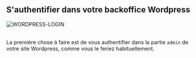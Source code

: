 ## S'authentifier dans votre backoffice Wordpress

<div>
  <img
    alt="WORDPRESS-LOGIN"
    src="https://raw.githubusercontent.com/multi-coop/vizboard-website-content/main/images/wordpress/wordpress-login.png"
    />
</div>
<br>

La première chose à faire est de vous authentifier dans la partie `admin` de votre site Wordpress, comme vous le feriez habituellement.
